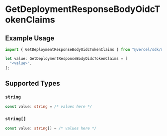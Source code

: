 # GetDeploymentResponseBodyOidcTokenClaims

## Example Usage

```typescript
import { GetDeploymentResponseBodyOidcTokenClaims } from "@vercel/sdk/models/operations";

let value: GetDeploymentResponseBodyOidcTokenClaims = [
  "<value>",
];
```

## Supported Types

### `string`

```typescript
const value: string = /* values here */
```

### `string[]`

```typescript
const value: string[] = /* values here */
```

